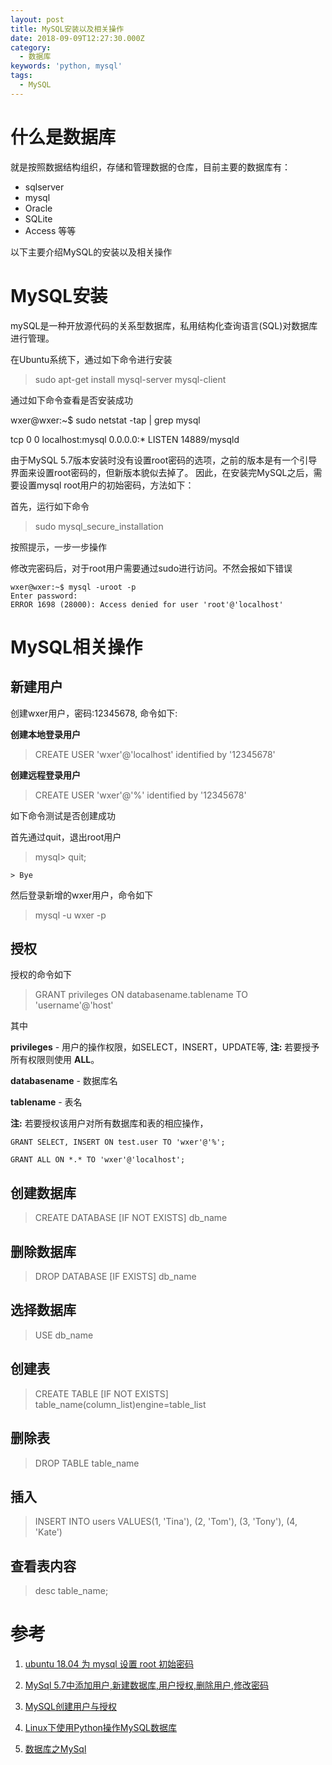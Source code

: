 ```yaml
---
layout: post
title: MySQL安装以及相关操作
date: 2018-09-09T12:27:30.000Z
category:
  - 数据库
keywords: 'python, mysql'
tags:
  - MySQL
---
```


# 什么是数据库

就是按照数据结构组织，存储和管理数据的仓库，目前主要的数据库有：

- sqlserver
- mysql
- Oracle
- SQLite
- Access 等等

以下主要介绍MySQL的安装以及相关操作

# MySQL安装

mySQL是一种开放源代码的关系型数据库，私用结构化查询语言(SQL)对数据库进行管理。

在Ubuntu系统下，通过如下命令进行安装

> sudo apt-get install mysql-server mysql-client

通过如下命令查看是否安装成功

wxer@wxer:~$ sudo netstat -tap | grep mysql

tcp 0 0 localhost:mysql 0.0.0.0:* LISTEN 14889/mysqld

由于MySQL 5.7版本安装时没有设置root密码的选项，之前的版本是有一个引导界面来设置root密码的，但新版本貌似去掉了。 因此，在安装完MySQL之后，需要设置mysql root用户的初始密码，方法如下：

首先，运行如下命令

> sudo mysql_secure_installation

按照提示，一步一步操作

修改完密码后，对于root用户需要通过sudo进行访问。不然会报如下错误

```
wxer@wxer:~$ mysql -uroot -p
Enter password:
ERROR 1698 (28000): Access denied for user 'root'@'localhost'
```

# MySQL相关操作

## 新建用户

创建wxer用户，密码:12345678, 命令如下:

**创建本地登录用户**

> CREATE USER 'wxer'@'localhost' identified by '12345678'

**创建远程登录用户**

> CREATE USER 'wxer'@'%' identified by '12345678'

如下命令测试是否创建成功

首先通过quit，退出root用户

> mysql> quit;

```
> Bye
```

然后登录新增的wxer用户，命令如下

> mysql -u wxer -p

## 授权

授权的命令如下

> GRANT privileges ON databasename.tablename TO 'username'@'host'

其中

**privileges** - 用户的操作权限，如SELECT，INSERT，UPDATE等, **注:** 若要授予所有权限则使用 **ALL**。

**databasename** - 数据库名

**tablename** - 表名

**注:** 若要授权该用户对所有数据库和表的相应操作，

```
GRANT SELECT, INSERT ON test.user TO 'wxer'@'%';

GRANT ALL ON *.* TO 'wxer'@'localhost';
```

## 创建数据库

> CREATE DATABASE [IF NOT EXISTS] db_name

## 删除数据库

> DROP DATABASE [IF EXISTS] db_name

## 选择数据库

> USE db_name

## 创建表

> CREATE TABLE [IF NOT EXISTS] table_name(column_list)engine=table_list

## 删除表

> DROP TABLE table_name

## 插入

> INSERT INTO users VALUES(1, 'Tina'), (2, 'Tom'), (3, 'Tony'), (4, 'Kate')

## 查看表内容

> desc table_name;

# 参考

1. [ubuntu 18.04 为 mysql 设置 root 初始密码](https://www.sunzhongwei.com/set-mysql-root-password-on-ubuntu-1804?from=sidebar_new)

2. [MySql 5.7中添加用户,新建数据库,用户授权,删除用户,修改密码](https://blog.csdn.net/w690333243/article/details/76576952)

3. [MySQL创建用户与授权](https://www.cnblogs.com/zeroone/articles/2298942.html)

4. [Linux下使用Python操作MySQL数据库](https://www.cnblogs.com/lxt287994374/p/3910509.html)

5. [数据库之MySql](http://www.cnblogs.com/xiaobingqianrui/p/8454922.html)
